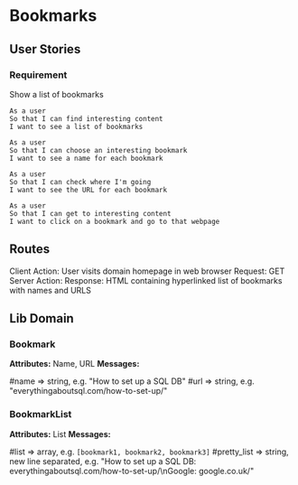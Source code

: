 # Bookmarks

## User Stories

### Requirement
Show a list of bookmarks

```
As a user
So that I can find interesting content
I want to see a list of bookmarks

As a user
So that I can choose an interesting bookmark
I want to see a name for each bookmark

As a user
So that I can check where I'm going
I want to see the URL for each bookmark

As a user
So that I can get to interesting content
I want to click on a bookmark and go to that webpage
```

## Routes
Client Action: User visits domain homepage in web browser
Request: GET \
Server Action:
Response: HTML containing hyperlinked list of bookmarks with names and URLS

## Lib Domain
### Bookmark
**Attributes:** Name, URL
**Messages:** 

#name => string, e.g. "How to set up a SQL DB"
#url => string, e.g. "everythingaboutsql.com/how-to-set-up/"

### BookmarkList
**Attributes:** List
**Messages:** 

#list => array, e.g. `[bookmark1, bookmark2, bookmark3]`
#pretty_list => string, new line separated, e.g. "How to set up a SQL DB: everythingaboutsql.com/how-to-set-up/\nGoogle: google.co.uk/"

